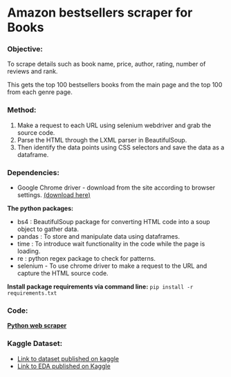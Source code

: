 # Amazon bestsellers scraper for Books

### Objective: 
To scrape details such as book name, price, author, rating, number of reviews and rank. 
<p> This gets the top 100 bestsellers books from the main page and the top 100 from each genre page. </p>

### Method: 
1. Make a request to each URL using selenium webdriver and grab the source code. 
2. Parse the HTML through the LXML parser in BeautifulSoup. 
3. Then identify the data points using CSS selectors and save the data as a dataframe. 

### Dependencies:
* Google Chrome driver - download from the site according to browser settings. [(download here)](https://chromedriver.chromium.org/downloads)

**The python packages:**
- bs4 : BeautifulSoup package for converting HTML code into a soup object to gather data. 
- pandas : To store and manipulate data using dataframes. 
- time : To introduce wait functionality in the code while the page is loading.
- re : python regex package to check for patterns.
- selenium - To use chrome driver to make a request to the URL and capture the HTML source code. 

**Install package requirements via command line:**
`pip install -r requirements.txt`


### Code: 
[**Python web scraper**](https://github.com/evil-in/amz_bestsellers_books/blob/main/amz_books_bestseller_scraper.py)

### Kaggle Dataset:
* [Link to dataset published on kaggle](https://www.kaggle.com/datasets/preethievelyn/amazon-top-100-bestsellers-in-books)
* [Link to EDA published on Kaggle](https://www.kaggle.com/code/preethievelyn/eda-amazon-top-100-bestseller-books)

